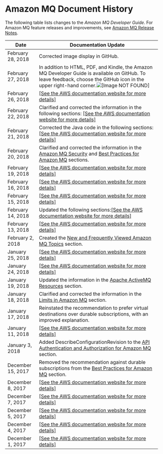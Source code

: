 # Amazon MQ Document History<a name="amazon-mq-documentation-history"></a>

The following table lists changes to the *Amazon MQ Developer Guide*\. For Amazon MQ feature releases and improvements, see [Amazon MQ Release Notes](amazon-mq-release-notes.md)\.


| Date | Documentation Update | 
| --- | --- | 
| February 28, 2018 | Corrected image display in GitHub\. | 
| February 27, 2018 | In addition to HTML, PDF, and Kindle, the Amazon MQ Developer Guide is available on GitHub\. To leave feedback, choose the GitHub icon in the upper right\-hand corner\.![\[Image NOT FOUND\]](http://docs.aws.amazon.com/amazon-mq/latest/developer-guide/images/submit-github-feedback.png)  | 
| February 26, 2018 |  [\[See the AWS documentation website for more details\]](http://docs.aws.amazon.com/amazon-mq/latest/developer-guide/amazon-mq-documentation-history.html)  | 
| February 22, 2018 | Clarified and corrected the information in the following sections: [\[See the AWS documentation website for more details\]](http://docs.aws.amazon.com/amazon-mq/latest/developer-guide/amazon-mq-documentation-history.html)  | 
| February 21, 2018 | Corrected the Java code in the following sections: [\[See the AWS documentation website for more details\]](http://docs.aws.amazon.com/amazon-mq/latest/developer-guide/amazon-mq-documentation-history.html) | 
| February 20, 2018 | Clarified and corrected the information in the [Amazon MQ Security](amazon-mq-security.md) and [Best Practices for Amazon MQ](amazon-mq-best-practices.md) sections\.  | 
| February 19, 2018 |  [\[See the AWS documentation website for more details\]](http://docs.aws.amazon.com/amazon-mq/latest/developer-guide/amazon-mq-documentation-history.html)  | 
| February 16, 2018 |  [\[See the AWS documentation website for more details\]](http://docs.aws.amazon.com/amazon-mq/latest/developer-guide/amazon-mq-documentation-history.html)  | 
| February 15, 2018 |  [\[See the AWS documentation website for more details\]](http://docs.aws.amazon.com/amazon-mq/latest/developer-guide/amazon-mq-documentation-history.html)  | 
| February 14, 2018 | Updated the following sections:[\[See the AWS documentation website for more details\]](http://docs.aws.amazon.com/amazon-mq/latest/developer-guide/amazon-mq-documentation-history.html) | 
| February 13, 2018 |  [\[See the AWS documentation website for more details\]](http://docs.aws.amazon.com/amazon-mq/latest/developer-guide/amazon-mq-documentation-history.html)  | 
| February 2, 2018 | Created the [New and Frequently Viewed Amazon MQ Topics](amazon-mq-newly-added-most-frequently-viewed-topics.md) section\. | 
| January 25, 2018 |  [\[See the AWS documentation website for more details\]](http://docs.aws.amazon.com/amazon-mq/latest/developer-guide/amazon-mq-documentation-history.html)  | 
| January 24, 2018 |  [\[See the AWS documentation website for more details\]](http://docs.aws.amazon.com/amazon-mq/latest/developer-guide/amazon-mq-documentation-history.html)  | 
| January 19, 2018 | Updated the information in the [Apache ActiveMQ Resources](amazon-mq-related-resources.md#activemq-resources) section\. | 
| January 18, 2018 | Clarified and corrected the information in the [Limits in Amazon MQ](amazon-mq-limits.md) section\. | 
| January 17, 2018 | Reinstated the recommendation to prefer virtual destinations over durable subscriptions, with an improved explanation\. | 
| January 11, 2018 |  [\[See the AWS documentation website for more details\]](http://docs.aws.amazon.com/amazon-mq/latest/developer-guide/amazon-mq-documentation-history.html)  | 
| January 3, 2018 | Added DescribeConfigurationRevision to the [API Authentication and Authorization for Amazon MQ](amazon-mq-security.md#amazon-mq-api-authentication-authorization) section\. | 
| December 15, 2017 | Removed the recommendation against durable subscriptions from the [Best Practices for Amazon MQ](amazon-mq-best-practices.md) section\. | 
| December 8, 2017 |  [\[See the AWS documentation website for more details\]](http://docs.aws.amazon.com/amazon-mq/latest/developer-guide/amazon-mq-documentation-history.html)  | 
| December 7, 2017 |  [\[See the AWS documentation website for more details\]](http://docs.aws.amazon.com/amazon-mq/latest/developer-guide/amazon-mq-documentation-history.html)  | 
| December 5, 2017 |  [\[See the AWS documentation website for more details\]](http://docs.aws.amazon.com/amazon-mq/latest/developer-guide/amazon-mq-documentation-history.html)  | 
| December 4, 2017 |  [\[See the AWS documentation website for more details\]](http://docs.aws.amazon.com/amazon-mq/latest/developer-guide/amazon-mq-documentation-history.html)  | 
| December 1, 2017 |  [\[See the AWS documentation website for more details\]](http://docs.aws.amazon.com/amazon-mq/latest/developer-guide/amazon-mq-documentation-history.html)  | 